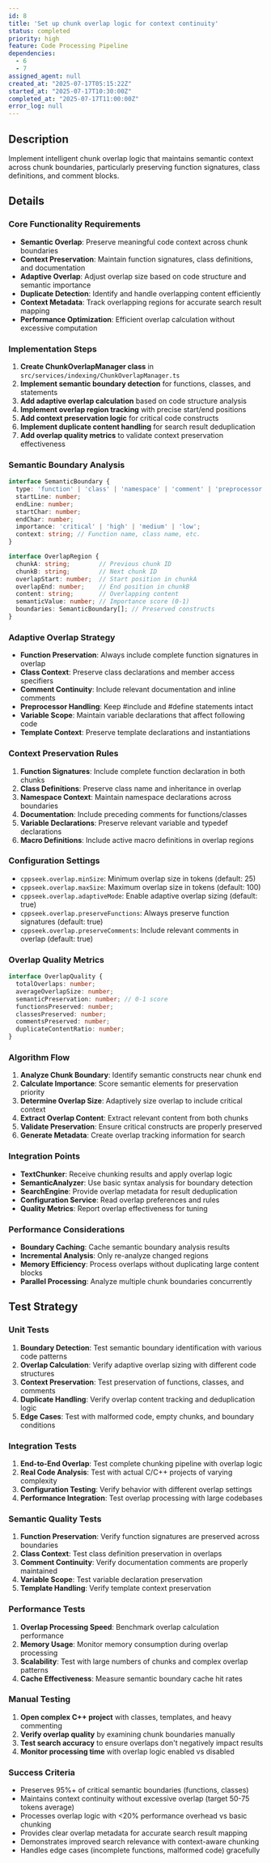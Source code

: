 ```yaml
---
id: 8
title: 'Set up chunk overlap logic for context continuity'
status: completed
priority: high
feature: Code Processing Pipeline
dependencies:
  - 6
  - 7
assigned_agent: null
created_at: "2025-07-17T05:15:22Z"
started_at: "2025-07-17T10:30:00Z"
completed_at: "2025-07-17T11:00:00Z"
error_log: null
---
```


## Description

Implement intelligent chunk overlap logic that maintains semantic context across chunk boundaries, particularly preserving function signatures, class definitions, and comment blocks.

## Details

### Core Functionality Requirements
- **Semantic Overlap**: Preserve meaningful code context across chunk boundaries
- **Context Preservation**: Maintain function signatures, class definitions, and documentation
- **Adaptive Overlap**: Adjust overlap size based on code structure and semantic importance
- **Duplicate Detection**: Identify and handle overlapping content efficiently
- **Context Metadata**: Track overlapping regions for accurate search result mapping
- **Performance Optimization**: Efficient overlap calculation without excessive computation

### Implementation Steps
1. **Create ChunkOverlapManager class** in `src/services/indexing/ChunkOverlapManager.ts`
2. **Implement semantic boundary detection** for functions, classes, and statements
3. **Add adaptive overlap calculation** based on code structure analysis
4. **Implement overlap region tracking** with precise start/end positions
5. **Add context preservation logic** for critical code constructs
6. **Implement duplicate content handling** for search result deduplication
7. **Add overlap quality metrics** to validate context preservation effectiveness

### Semantic Boundary Analysis
```typescript
interface SemanticBoundary {
  type: 'function' | 'class' | 'namespace' | 'comment' | 'preprocessor';
  startLine: number;
  endLine: number;
  startChar: number;
  endChar: number;
  importance: 'critical' | 'high' | 'medium' | 'low';
  context: string; // Function name, class name, etc.
}

interface OverlapRegion {
  chunkA: string;        // Previous chunk ID
  chunkB: string;        // Next chunk ID
  overlapStart: number;  // Start position in chunkA
  overlapEnd: number;    // End position in chunkB
  content: string;       // Overlapping content
  semanticValue: number; // Importance score (0-1)
  boundaries: SemanticBoundary[]; // Preserved constructs
}
```

### Adaptive Overlap Strategy
- **Function Preservation**: Always include complete function signatures in overlap
- **Class Context**: Preserve class declarations and member access specifiers
- **Comment Continuity**: Include relevant documentation and inline comments
- **Preprocessor Handling**: Keep #include and #define statements intact
- **Variable Scope**: Maintain variable declarations that affect following code
- **Template Context**: Preserve template declarations and instantiations

### Context Preservation Rules
1. **Function Signatures**: Include complete function declaration in both chunks
2. **Class Definitions**: Preserve class name and inheritance in overlap
3. **Namespace Context**: Maintain namespace declarations across boundaries
4. **Documentation**: Include preceding comments for functions/classes
5. **Variable Declarations**: Preserve relevant variable and typedef declarations
6. **Macro Definitions**: Include active macro definitions in overlap regions

### Configuration Settings
- `cppseek.overlap.minSize`: Minimum overlap size in tokens (default: 25)
- `cppseek.overlap.maxSize`: Maximum overlap size in tokens (default: 100)
- `cppseek.overlap.adaptiveMode`: Enable adaptive overlap sizing (default: true)
- `cppseek.overlap.preserveFunctions`: Always preserve function signatures (default: true)
- `cppseek.overlap.preserveComments`: Include relevant comments in overlap (default: true)

### Overlap Quality Metrics
```typescript
interface OverlapQuality {
  totalOverlaps: number;
  averageOverlapSize: number;
  semanticPreservation: number; // 0-1 score
  functionsPreserved: number;
  classesPreserved: number;
  commentsPreserved: number;
  duplicateContentRatio: number;
}
```

### Algorithm Flow
1. **Analyze Chunk Boundary**: Identify semantic constructs near chunk end
2. **Calculate Importance**: Score semantic elements for preservation priority
3. **Determine Overlap Size**: Adaptively size overlap to include critical context
4. **Extract Overlap Content**: Extract relevant content from both chunks
5. **Validate Preservation**: Ensure critical constructs are properly preserved
6. **Generate Metadata**: Create overlap tracking information for search

### Integration Points
- **TextChunker**: Receive chunking results and apply overlap logic
- **SemanticAnalyzer**: Use basic syntax analysis for boundary detection
- **SearchEngine**: Provide overlap metadata for result deduplication
- **Configuration Service**: Read overlap preferences and rules
- **Quality Metrics**: Report overlap effectiveness for tuning

### Performance Considerations
- **Boundary Caching**: Cache semantic boundary analysis results
- **Incremental Analysis**: Only re-analyze changed regions
- **Memory Efficiency**: Process overlaps without duplicating large content blocks
- **Parallel Processing**: Analyze multiple chunk boundaries concurrently

## Test Strategy

### Unit Tests
1. **Boundary Detection**: Test semantic boundary identification with various code patterns
2. **Overlap Calculation**: Verify adaptive overlap sizing with different code structures
3. **Context Preservation**: Test preservation of functions, classes, and comments
4. **Duplicate Handling**: Verify overlap content tracking and deduplication logic
5. **Edge Cases**: Test with malformed code, empty chunks, and boundary conditions

### Integration Tests
1. **End-to-End Overlap**: Test complete chunking pipeline with overlap logic
2. **Real Code Analysis**: Test with actual C/C++ projects of varying complexity
3. **Configuration Testing**: Verify behavior with different overlap settings
4. **Performance Integration**: Test overlap processing with large codebases

### Semantic Quality Tests
1. **Function Preservation**: Verify function signatures are preserved across boundaries
2. **Class Context**: Test class definition preservation in overlaps
3. **Comment Continuity**: Verify documentation comments are properly maintained
4. **Variable Scope**: Test variable declaration preservation
5. **Template Handling**: Verify template context preservation

### Performance Tests
1. **Overlap Processing Speed**: Benchmark overlap calculation performance
2. **Memory Usage**: Monitor memory consumption during overlap processing
3. **Scalability**: Test with large numbers of chunks and complex overlap patterns
4. **Cache Effectiveness**: Measure semantic boundary cache hit rates

### Manual Testing
1. **Open complex C++ project** with classes, templates, and heavy commenting
2. **Verify overlap quality** by examining chunk boundaries manually
3. **Test search accuracy** to ensure overlaps don't negatively impact results
4. **Monitor processing time** with overlap logic enabled vs disabled

### Success Criteria
- Preserves 95%+ of critical semantic boundaries (functions, classes)
- Maintains context continuity without excessive overlap (target 50-75 tokens average)
- Processes overlap logic with <20% performance overhead vs basic chunking
- Provides clear overlap metadata for accurate search result mapping
- Demonstrates improved search relevance with context-aware chunking
- Handles edge cases (incomplete functions, malformed code) gracefully 